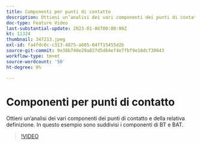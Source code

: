 ```yaml
---
title: Componenti per punti di contatto
description: Ottieni un’analisi dei vari componenti dei punti di contatto e della relativa definizione. In questo esempio sono suddivisi i componenti di BT e BAT.
doc-type: Feature Video
last-substantial-update: 2023-01-06T00:00:00Z
kt: 11324
thumbnail: 347213.jpeg
exl-id: fa4fdc0c-c313-4875-a605-04ff15455d2b
source-git-commit: 9e38b740e29a827d5d64ef4e7fbf9e18dcf30643
workflow-type: tm+mt
source-wordcount: '50'
ht-degree: 0%

---
```


# Componenti per punti di contatto

Ottieni un’analisi dei vari componenti dei punti di contatto e della relativa definizione. In questo esempio sono suddivisi i componenti di BT e BAT.

>[!VIDEO](https://video.tv.adobe.com/v/347213/?quality=12&learn=on)
